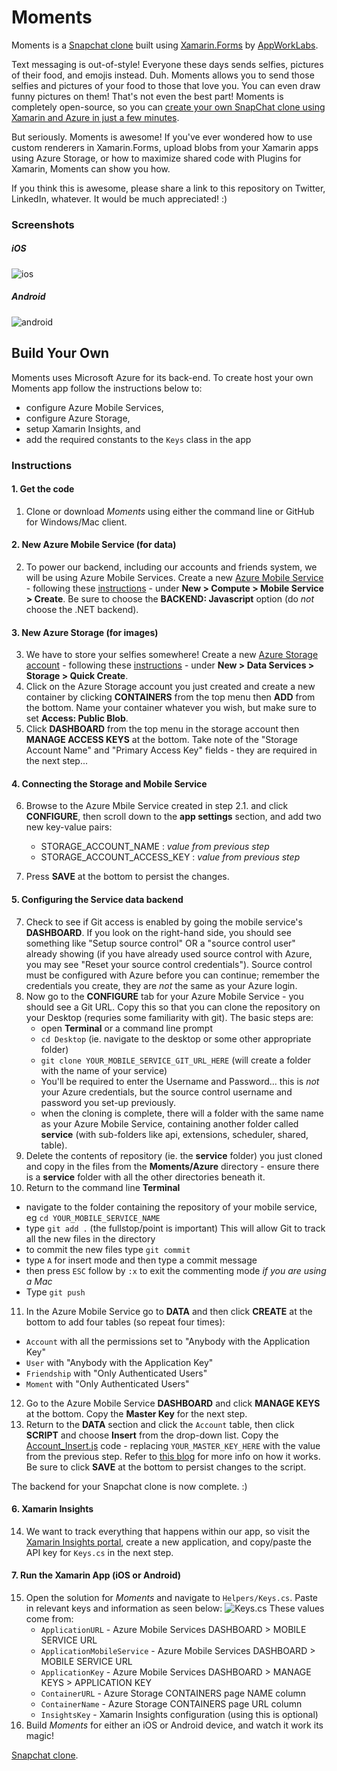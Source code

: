 # Moments
Moments is a [Snapchat clone](http://www.appworklabs.com) built using [Xamarin.Forms](https://xamarin.com/forms) by [AppWorkLabs](http://www.appworklabs.com).

Text messaging is out-of-style! Everyone these days sends selfies, pictures of their food, and emojis instead. Duh. Moments allows you to send those selfies and pictures of your food to those that love you. You can even draw funny pictures on them! That's not even the best part! Moments is completely open-source, so you can [create your own SnapChat clone using Xamarin and Azure in just a few minutes](http://www.appworklabs.com).

But seriously. Moments is awesome! If you've ever wondered how to use custom renderers in Xamarin.Forms, upload blobs from your Xamarin apps using Azure Storage, or how to maximize shared code with Plugins for Xamarin, Moments can show you how.

If you think this is awesome, please share a link to this repository on Twitter, LinkedIn, whatever. It would be much appreciated! :)

### Screenshots
##### iOS
![ios](Screenshots/README/ios.png)

##### Android
![android](Screenshots/README/android.png)

## Build Your Own

Moments uses Microsoft Azure for its back-end. To create host your own Moments
app follow the instructions below to:
* configure Azure Mobile Services,
* configure Azure Storage,
* setup Xamarin Insights, and
* add the required constants to the `Keys` class in the app

### Instructions

#### 1. Get the code
1. Clone or download *Moments* using either the command line or GitHub for Windows/Mac client.

#### 2. New Azure Mobile Service (for data)

2. To power our backend, including our accounts and friends system, we will be using Azure Mobile Services. Create a new [Azure Mobile Service](https://manage.windowsazure.com) - following these [instructions](https://azure.microsoft.com/en-us/documentation/articles/partner-xamarin-mobile-services-ios-get-started/#create-new-service) - under **New > Compute > Mobile Service > Create**. Be sure to choose the **BACKEND: Javascript** option (do *not* choose the .NET backend).

#### 3. New Azure Storage (for images)

3. We have to store your selfies somewhere! Create a new [Azure Storage account](https://manage.windowsazure.com) - following these [instructions](https://azure.microsoft.com/en-us/documentation/articles/storage-create-storage-account/#create-a-storage-account) - under **New > Data Services > Storage > Quick Create**.
4. Click on the Azure Storage account you just created and create a new container by clicking **CONTAINERS** from the top menu then **ADD** from the bottom. Name your container whatever you wish, but make sure to set **Access: Public Blob**.
5. Click **DASHBOARD** from the top menu in the  storage account then **MANAGE ACCESS KEYS** at the bottom. Take note of the "Storage Account Name" and "Primary Access Key" fields - they are required in the next step...

#### 4. Connecting the Storage and Mobile Service

6. Browse to the Azure Mbile Service created in step 2.1. and click **CONFIGURE**, then scroll down to the **app settings** section, and add two new key-value pairs:
   - STORAGE_ACCOUNT_NAME : *value from previous step*
   - STORAGE_ACCOUNT_ACCESS_KEY : *value from previous step*

7. Press **SAVE** at the bottom to persist the changes.

#### 5. Configuring the Service data backend
7. Check to see if Git access is enabled by going the mobile service's **DASHBOARD**. If you look on the right-hand side, you should see something like "Setup source control" OR a "source control user" already showing (if you have already used source control with Azure, you may see "Reset your source control credentials"). Source control must be configured with Azure before you can continue; remember the credentials you create, they are *not* the same as your Azure login.
8. Now go to the **CONFIGURE** tab for your Azure Mobile Service - you should see a Git URL. Copy this so that you can clone the repository on your Desktop (requries some familiarity with git). The basic steps are:
   - open **Terminal** or a command line prompt
   - `cd Desktop` (ie. navigate to the desktop or some other appropriate folder)
   - `git clone YOUR_MOBILE_SERVICE_GIT_URL_HERE` (will create a folder with the name of your service)
   - You'll be required to enter the Username and Password... this is *not* your Azure credentials, but the source control username and password you set-up previously.
   - when the cloning is complete, there will a folder with the same name as your Azure Mobile Service, containing another folder called **service** (with sub-folders like api, extensions, scheduler, shared, table).
9. Delete the contents of repository (ie. the **service** folder) you just cloned and copy in the files from the **Moments/Azure** directory - ensure there is a **service** folder with all the other directories beneath it.
10. Return to the command line **Terminal**
  - navigate to the folder containing the repository of your mobile service, eg `cd YOUR_MOBILE_SERVICE_NAME`
  - type `git add .` (the fullstop/point is important) This will allow Git to track all the new files in the directory
  - to commit the new files type `git commit`
  - type `A` for insert mode and then type a commit message
  - then press `ESC` follow by `:x` to exit the commenting mode *if you are using a Mac*
  - Type `git push`
11. In the Azure Mobile Service go to **DATA** and then click **CREATE** at the bottom to add four tables (so repeat four times):
  - `Account` with all the permissions set to "Anybody with the Application Key"
  - `User` with "Anybody with the Application Key"
  - `Friendship` with "Only Authenticated Users"
  - `Moment` with "Only Authenticated Users"
12. Go to the Azure Mobile Service **DASHBOARD** and click **MANAGE KEYS** at the bottom. Copy the **Master Key** for the next step.
13. Return to the **DATA** section and click the `Account` table, then click **SCRIPT** and choose **Insert** from the drop-down list. Copy the  [Account_Insert.js](https://github.com/pierceboggan/Moments/blob/master/Azure/service/table/account.insert.js) code - replacing `YOUR_MASTER_KEY_HERE` with the value from the previous step. Refer to [this blog](http://appworklabs.com) for more info on how it works. Be sure to click **SAVE** at the bottom to persist changes to the script.

The backend for your Snapchat clone is now complete. :)

#### 6. Xamarin Insights
14. We want to track everything that happens within our app, so visit the [Xamarin Insights portal](https://insights.xamarin.com/), create a new application, and copy/paste the API key for `Keys.cs` in the next step.

#### 7. Run the Xamarin App (iOS or Android)
15. Open the solution for *Moments* and navigate to `Helpers/Keys.cs`. Paste in relevant keys and information as seen below:
    ![Keys.cs](Screenshots/README/Keys.png)
     These values come from:
     - `ApplicationURL` - Azure Mobile Services DASHBOARD > MOBILE SERVICE URL
     - `ApplicationMobileService` - Azure Mobile Services DASHBOARD > MOBILE SERVICE URL
     - `ApplicationKey` - Azure Mobile Services DASHBOARD > MANAGE KEYS > APPLICATION KEY
     - `ContainerURL` - Azure Storage CONTAINERS page NAME column
     - `ContainerName` - Azure Storage CONTAINERS page URL column
     - `InsightsKey` - Xamarin Insights configuration (using this is optional)
16. Build *Moments* for either an iOS or Android device, and watch it work its magic!

[Snapchat clone](http://www.appworklabs.com).

